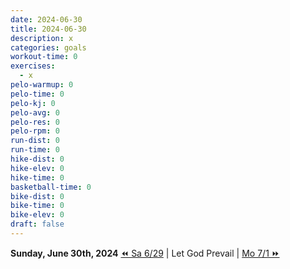 ```yaml
---
date: 2024-06-30
title: 2024-06-30
description: x
categories: goals
workout-time: 0
exercises:
  - x
pelo-warmup: 0
pelo-time: 0
pelo-kj: 0
pelo-avg: 0
pelo-res: 0
pelo-rpm: 0
run-dist: 0
run-time: 0
hike-dist: 0
hike-elev: 0
hike-time: 0
basketball-time: 0
bike-dist: 0
bike-time: 0
bike-elev: 0
draft: false
---
```

**Sunday, June 30th, 2024**
[⏪ Sa 6/29](goals/2024-06-29) | Let God Prevail | [Mo 7/1 ⏩](goals/2024-07-01)


